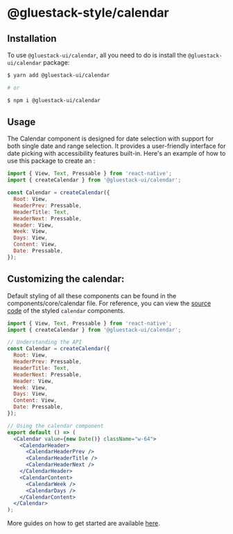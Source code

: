 # @gluestack-style/calendar

## Installation

To use `@gluestack-ui/calendar`, all you need to do is install the
`@gluestack-ui/calendar` package:

```sh
$ yarn add @gluestack-ui/calendar

# or

$ npm i @gluestack-ui/calendar
```

## Usage

The Calendar component is designed for date selection with support for both single date and range selection. It provides a user-friendly interface for date picking with accessibility features built-in. Here's an example of how to use this package to create an :

```jsx
import { View, Text, Pressable } from 'react-native';
import { createCalendar } from '@gluestack-ui/calendar';

const Calendar = createCalendar({
  Root: View,
  HeaderPrev: Pressable,
  HeaderTitle: Text,
  HeaderNext: Pressable,
  Header: View,
  Week: View,
  Days: View,
  Content: View,
  Date: Pressable,
});
```

## Customizing the calendar:

Default styling of all these components can be found in the components/core/calendar file. For reference, you can view the [source code](https://github.com/gluestack/gluestack-ui/blob/development/example/storybook/src/ui-components/Calendar/index.tsx) of the styled `calendar` components.

```jsx
import { View, Text, Pressable } from 'react-native';
import { createCalendar } from '@gluestack-ui/calendar';

// Understanding the API
const Calendar = createCalendar({
  Root: View,
  HeaderPrev: Pressable,
  HeaderTitle: Text,
  HeaderNext: Pressable,
  Header: View,
  Week: View,
  Days: View,
  Content: View,
  Date: Pressable,
});

// Using the calendar component
export default () => (
  <Calendar value={new Date()} className="w-64">
    <CalendarHeader>
      <CalendarHeaderPrev />
      <CalendarHeaderTitle />
      <CalendarHeaderNext />
    </CalendarHeader>
    <CalendarContent>
      <CalendarWeek />
      <CalendarDays />
    </CalendarContent>
  </Calendar>
);
```

More guides on how to get started are available
[here](https://ui.gluestack.io/docs/components/forms/calendar).
